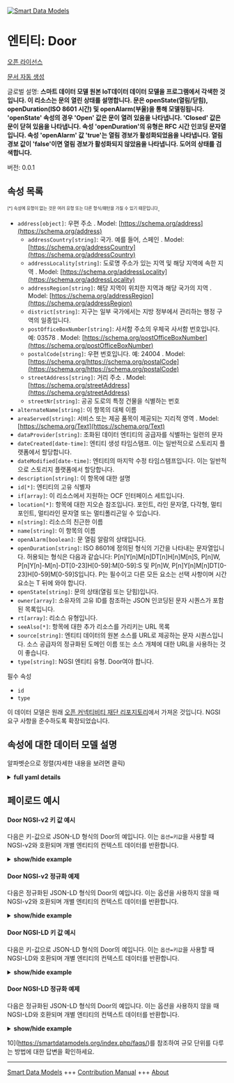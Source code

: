 <!-- 10-Header -->  
[![Smart Data Models](https://smartdatamodels.org/wp-content/uploads/2022/01/SmartDataModels_logo.png "Logo")](https://smartdatamodels.org)  
엔티티: Door  
=========<!-- /10-Header -->  
<!-- 15-License -->  
[오픈 라이선스](https://github.com/smart-data-models//dataModel.OCF/blob/master/Door/LICENSE.md)  
[문서 자동 생성](https://docs.google.com/presentation/d/e/2PACX-1vTs-Ng5dIAwkg91oTTUdt8ua7woBXhPnwavZ0FxgR8BsAI_Ek3C5q97Nd94HS8KhP-r_quD4H0fgyt3/pub?start=false&loop=false&delayms=3000#slide=id.gb715ace035_0_60)  
<!-- /15-License -->  
<!-- 20-Description -->  
글로벌 설명: **스마트 데이터 모델 원본 IoT데이터 데이터 모델을 프로그램에서 각색한 것입니다. 이 리소스는 문의 열린 상태를 설명합니다. 문은 openState(열림/닫힘), openDuration(ISO 8601 시간) 및 openAlarm(부울)을 통해 모델링됩니다. 'openState' 속성의 경우 'Open' 값은 문이 열려 있음을 나타냅니다. 'Closed' 값은 문이 닫혀 있음을 나타냅니다. 속성 'openDuration'의 유형은 RFC 시간 인코딩 문자열입니다. 속성 'openAlarm' 값 'true'는 열림 경보가 활성화되었음을 나타냅니다. 열림 경보 값이 'false'이면 열림 경보가 활성화되지 않았음을 나타냅니다. 도어의 상태를 검색합니다.**  
버전: 0.0.1  
<!-- /20-Description -->  
<!-- 30-PropertiesList -->  

## 속성 목록  

<sup><sub>[*] 속성에 유형이 없는 것은 여러 유형 또는 다른 형식/패턴을 가질 수 있기 때문입니다</sub></sup>.  
- `address[object]`: 우편 주소  . Model: [https://schema.org/address](https://schema.org/address)	- `addressCountry[string]`: 국가. 예를 들어, 스페인  . Model: [https://schema.org/addressCountry](https://schema.org/addressCountry)  
	- `addressLocality[string]`: 도로명 주소가 있는 지역 및 해당 지역에 속한 지역  . Model: [https://schema.org/addressLocality](https://schema.org/addressLocality)  
	- `addressRegion[string]`: 해당 지역이 위치한 지역과 해당 국가의 지역  . Model: [https://schema.org/addressRegion](https://schema.org/addressRegion)  
	- `district[string]`: 지구는 일부 국가에서는 지방 정부에서 관리하는 행정 구역의 일종입니다.    
	- `postOfficeBoxNumber[string]`: 사서함 주소의 우체국 사서함 번호입니다. 예: 03578  . Model: [https://schema.org/postOfficeBoxNumber](https://schema.org/postOfficeBoxNumber)  
	- `postalCode[string]`: 우편 번호입니다. 예: 24004  . Model: [https://schema.org/https://schema.org/postalCode](https://schema.org/https://schema.org/postalCode)  
	- `streetAddress[string]`: 거리 주소  . Model: [https://schema.org/streetAddress](https://schema.org/streetAddress)  
	- `streetNr[string]`: 공공 도로의 특정 건물을 식별하는 번호    
- `alternateName[string]`: 이 항목의 대체 이름  - `areaServed[string]`: 서비스 또는 제공 품목이 제공되는 지리적 영역  . Model: [https://schema.org/Text](https://schema.org/Text)- `dataProvider[string]`: 조화된 데이터 엔티티의 공급자를 식별하는 일련의 문자  - `dateCreated[date-time]`: 엔티티 생성 타임스탬프. 이는 일반적으로 스토리지 플랫폼에서 할당합니다.  - `dateModified[date-time]`: 엔티티의 마지막 수정 타임스탬프입니다. 이는 일반적으로 스토리지 플랫폼에서 할당합니다.  - `description[string]`: 이 항목에 대한 설명  - `id[*]`: 엔티티의 고유 식별자  - `if[array]`: 이 리소스에서 지원하는 OCF 인터페이스 세트입니다.  - `location[*]`: 항목에 대한 지오숀 참조입니다. 포인트, 라인 문자열, 다각형, 멀티포인트, 멀티라인 문자열 또는 멀티폴리곤일 수 있습니다.  - `n[string]`: 리소스의 친근한 이름  - `name[string]`: 이 항목의 이름  - `openAlarm[boolean]`: 문 열림 알람의 상태입니다.  - `openDuration[string]`: ISO 8601에 정의된 형식의 기간을 나타내는 문자열입니다. 허용되는 형식은 다음과 같습니다: P[n]Y[n]M[n]DT[n]H[n]M[n]S, P[n]W, P[n]Y[n]-M[n]-DT[0-23]H[0-59]:M[0-59]:S 및 P[n]W, P[n]Y[n]M[n]DT[0-23]H[0-59]M[0-59]S입니다. P는 필수이고 다른 모든 요소는 선택 사항이며 시간 요소는 T 뒤에 와야 합니다.  - `openState[string]`: 문의 상태(열림 또는 닫힘)입니다.  - `owner[array]`: 소유자의 고유 ID를 참조하는 JSON 인코딩된 문자 시퀀스가 포함된 목록입니다.  - `rt[array]`: 리소스 유형입니다.  - `seeAlso[*]`: 항목에 대한 추가 리소스를 가리키는 URL 목록  - `source[string]`: 엔티티 데이터의 원본 소스를 URL로 제공하는 문자 시퀀스입니다. 소스 공급자의 정규화된 도메인 이름 또는 소스 개체에 대한 URL을 사용하는 것이 좋습니다.  - `type[string]`: NGSI 엔티티 유형. Door여야 합니다.  <!-- /30-PropertiesList -->  
<!-- 35-RequiredProperties -->  
필수 속성  
- `id`  - `type`  <!-- /35-RequiredProperties -->  
<!-- 40-RequiredProperties -->  
이 데이터 모델은 원래 [오픈 커넥티비티 재단 리포지토리](https://github.com/openconnectivityfoundation/IoTDataModels)에서 가져온 것입니다. NGSI 요구 사항을 준수하도록 확장되었습니다.  
<!-- /40-RequiredProperties -->  
<!-- 50-DataModelHeader -->  
## 속성에 대한 데이터 모델 설명  
알파벳순으로 정렬(자세한 내용을 보려면 클릭)  
<!-- /50-DataModelHeader -->  
<!-- 60-ModelYaml -->  
<details><summary><strong>full yaml details</strong></summary>    
```yaml  
Door:    
  description: 'Smart Data Models Program adaptation of the original IoTData data Models. This Resource describes the open state of the door. A door is modelled by means of openState (Open/Closed), openDuration (ISO 8601 Time), and openAlarm (boolean). For Property ''openState'', the value ''Open'' indicates the door is open. The value ''Closed'' indicates the door is closed. The type of Property ''openDuration'' is an RFC Time encoded string. The Property ''openAlarm'' value ''true'' indicates that the open alarm is active. The openAlarm value ''false'' indicates that open alarm is not active. retrieves the state of the Door.'    
  properties:    
    address:    
      description: The mailing address    
      properties:    
        addressCountry:    
          description: 'The country. For example, Spain'    
          type: string    
          x-ngsi:    
            model: https://schema.org/addressCountry    
            type: Property    
        addressLocality:    
          description: 'The locality in which the street address is, and which is in the region'    
          type: string    
          x-ngsi:    
            model: https://schema.org/addressLocality    
            type: Property    
        addressRegion:    
          description: 'The region in which the locality is, and which is in the country'    
          type: string    
          x-ngsi:    
            model: https://schema.org/addressRegion    
            type: Property    
        district:    
          description: 'A district is a type of administrative division that, in some countries, is managed by the local government'    
          type: string    
          x-ngsi:    
            type: Property    
        postOfficeBoxNumber:    
          description: 'The post office box number for PO box addresses. For example, 03578'    
          type: string    
          x-ngsi:    
            model: https://schema.org/postOfficeBoxNumber    
            type: Property    
        postalCode:    
          description: 'The postal code. For example, 24004'    
          type: string    
          x-ngsi:    
            model: https://schema.org/https://schema.org/postalCode    
            type: Property    
        streetAddress:    
          description: The street address    
          type: string    
          x-ngsi:    
            model: https://schema.org/streetAddress    
            type: Property    
        streetNr:    
          description: Number identifying a specific property on a public street    
          type: string    
          x-ngsi:    
            type: Property    
      type: object    
      x-ngsi:    
        model: https://schema.org/address    
        type: Property    
    alternateName:    
      description: An alternative name for this item    
      type: string    
      x-ngsi:    
        type: Property    
    areaServed:    
      description: The geographic area where a service or offered item is provided    
      type: string    
      x-ngsi:    
        model: https://schema.org/Text    
        type: Property    
    dataProvider:    
      description: A sequence of characters identifying the provider of the harmonised data entity    
      type: string    
      x-ngsi:    
        type: Property    
    dateCreated:    
      description: Entity creation timestamp. This will usually be allocated by the storage platform    
      format: date-time    
      type: string    
      x-ngsi:    
        type: Property    
    dateModified:    
      description: Timestamp of the last modification of the entity. This will usually be allocated by the storage platform    
      format: date-time    
      type: string    
      x-ngsi:    
        type: Property    
    description:    
      description: A description of this item    
      type: string    
      x-ngsi:    
        type: Property    
    id:    
      anyOf:    
        - description: Identifier format of any NGSI entity    
          maxLength: 256    
          minLength: 1    
          pattern: ^[\w\-\.\{\}\$\+\*\[\]`|~^@!,:\\]+$    
          type: string    
          x-ngsi:    
            type: Property    
        - description: Identifier format of any NGSI entity    
          format: uri    
          type: string    
          x-ngsi:    
            type: Property    
      description: Unique identifier of the entity    
      x-ngsi:    
        type: Property    
    if:    
      description: The OCF Interface set supported by this Resource.    
      items:    
        enum:    
          - oic.if.a    
          - oic.if.baseline    
        type: string    
      minItems: 2    
      readOnly: true    
      type: array    
      uniqueItems: true    
      x-ngsi:    
        type: Property    
    location:    
      description: 'Geojson reference to the item. It can be Point, LineString, Polygon, MultiPoint, MultiLineString or MultiPolygon'    
      oneOf:    
        - description: Geojson reference to the item. Point    
          properties:    
            bbox:    
              items:    
                type: number    
              minItems: 4    
              type: array    
            coordinates:    
              items:    
                type: number    
              minItems: 2    
              type: array    
            type:    
              enum:    
                - Point    
              type: string    
          required:    
            - type    
            - coordinates    
          title: GeoJSON Point    
          type: object    
          x-ngsi:    
            type: GeoProperty    
        - description: Geojson reference to the item. LineString    
          properties:    
            bbox:    
              items:    
                type: number    
              minItems: 4    
              type: array    
            coordinates:    
              items:    
                items:    
                  type: number    
                minItems: 2    
                type: array    
              minItems: 2    
              type: array    
            type:    
              enum:    
                - LineString    
              type: string    
          required:    
            - type    
            - coordinates    
          title: GeoJSON LineString    
          type: object    
          x-ngsi:    
            type: GeoProperty    
        - description: Geojson reference to the item. Polygon    
          properties:    
            bbox:    
              items:    
                type: number    
              minItems: 4    
              type: array    
            coordinates:    
              items:    
                items:    
                  items:    
                    type: number    
                  minItems: 2    
                  type: array    
                minItems: 4    
                type: array    
              type: array    
            type:    
              enum:    
                - Polygon    
              type: string    
          required:    
            - type    
            - coordinates    
          title: GeoJSON Polygon    
          type: object    
          x-ngsi:    
            type: GeoProperty    
        - description: Geojson reference to the item. MultiPoint    
          properties:    
            bbox:    
              items:    
                type: number    
              minItems: 4    
              type: array    
            coordinates:    
              items:    
                items:    
                  type: number    
                minItems: 2    
                type: array    
              type: array    
            type:    
              enum:    
                - MultiPoint    
              type: string    
          required:    
            - type    
            - coordinates    
          title: GeoJSON MultiPoint    
          type: object    
          x-ngsi:    
            type: GeoProperty    
        - description: Geojson reference to the item. MultiLineString    
          properties:    
            bbox:    
              items:    
                type: number    
              minItems: 4    
              type: array    
            coordinates:    
              items:    
                items:    
                  items:    
                    type: number    
                  minItems: 2    
                  type: array    
                minItems: 2    
                type: array    
              type: array    
            type:    
              enum:    
                - MultiLineString    
              type: string    
          required:    
            - type    
            - coordinates    
          title: GeoJSON MultiLineString    
          type: object    
          x-ngsi:    
            type: GeoProperty    
        - description: Geojson reference to the item. MultiLineString    
          properties:    
            bbox:    
              items:    
                type: number    
              minItems: 4    
              type: array    
            coordinates:    
              items:    
                items:    
                  items:    
                    items:    
                      type: number    
                    minItems: 2    
                    type: array    
                  minItems: 4    
                  type: array    
                type: array    
              type: array    
            type:    
              enum:    
                - MultiPolygon    
              type: string    
          required:    
            - type    
            - coordinates    
          title: GeoJSON MultiPolygon    
          type: object    
          x-ngsi:    
            type: GeoProperty    
      x-ngsi:    
        type: GeoProperty    
    n:    
      description: Friendly name of the Resource    
      maxLength: 64    
      readOnly: true    
      type: string    
      x-ngsi:    
        type: Property    
    name:    
      description: The name of this item    
      type: string    
      x-ngsi:    
        type: Property    
    openAlarm:    
      description: The state of the door open alarm.    
      type: boolean    
      x-ngsi:    
        type: Property    
    openDuration:    
      description: 'A string representing duration formatted as defined in ISO 8601. Allowable formats are: P[n]Y[n]M[n]DT[n]H[n]M[n]S, P[n]W, P[n]Y[n]-M[n]-DT[0-23]H[0-59]:M[0-59]:S, and P[n]W, P[n]Y[n]M[n]DT[0-23]H[0-59]M[0-59]S. P is mandatory, all other elements are optional, time elements must follow a T.'    
      pattern: ^(P(?!$)([0-9]+Y)?([0-9]+M)?([0-9]+W)?([0-9]+D)?((T(?=[0-9]+[HMS])([0-9]+H)?([0-9]+M)?([0-9]+S)?)?))$|^(P[0-9]+W)$|^(P[0-9]{4})-(1[0-2]|0[1-9])-(3[0-1]|2[0-9]|1[0-9]|0[1-9])T(2[0-3]|1[0-9]|0[1-9]):([0-5][0-9]):([0-5][0-9])$|^(P[0-9]{4})(1[0-2]|0[1-9])(3[0-1]|2[0-9]|1[0-9]|0[1-9])T(2[0-3]|1[0-9]|0[1-9])([0-5][0-9])([0-5][0-9])$    
      type: string    
      x-ngsi:    
        type: Property    
    openState:    
      description: The state of the door (open or closed).    
      enum:    
        - Open    
        - Closed    
      readOnly: true    
      type: string    
      x-ngsi:    
        type: Property    
    owner:    
      description: A List containing a JSON encoded sequence of characters referencing the unique Ids of the owner(s)    
      items:    
        anyOf:    
          - description: Identifier format of any NGSI entity    
            maxLength: 256    
            minLength: 1    
            pattern: ^[\w\-\.\{\}\$\+\*\[\]`|~^@!,:\\]+$    
            type: string    
            x-ngsi:    
              type: Property    
          - description: Identifier format of any NGSI entity    
            format: uri    
            type: string    
            x-ngsi:    
              type: Property    
        description: Unique identifier of the entity    
        x-ngsi:    
          type: Property    
      type: array    
      x-ngsi:    
        type: Property    
    rt:    
      description: The Resource Type.    
      items:    
        enum:    
          - oic.r.door    
        maxLength: 64    
        type: string    
      minItems: 1    
      readOnly: true    
      type: array    
      uniqueItems: true    
      x-ngsi:    
        type: Property    
    seeAlso:    
      description: list of uri pointing to additional resources about the item    
      oneOf:    
        - items:    
            format: uri    
            type: string    
          minItems: 1    
          type: array    
        - format: uri    
          type: string    
      x-ngsi:    
        type: Property    
    source:    
      description: 'A sequence of characters giving the original source of the entity data as a URL. Recommended to be the fully qualified domain name of the source provider, or the URL to the source object'    
      type: string    
      x-ngsi:    
        type: Property    
    type:    
      description: NGSI entity type. It has to be Door    
      enum:    
        - Door    
      type: string    
      x-ngsi:    
        type: Property    
  required:    
    - id    
    - type    
  type: object    
  x-derived-from: https://github.com/OpenInterConnect/IoTDataModels/blob/master/DoorResURI.swagger.json    
  x-disclaimer: 'Redistribution and use in source and binary forms, with or without modification, are permitted  provided that the license conditions are met. Copyleft (c) 2022 Contributors to Smart Data Models Program'    
  x-license-url: https://github.com/smart-data-models/dataModel.OCF/blob/master/Door/LICENSE.md    
  x-model-schema: https://smart-data-models.github.io/dataModel.IoTDataModels/Door/schema.json    
  x-model-tags: OCF    
  x-version: 0.0.1    
```  
</details>    
<!-- /60-ModelYaml -->  
<!-- 70-MiddleNotes -->  
<!-- /70-MiddleNotes -->  
<!-- 80-Examples -->  
## 페이로드 예시  
#### Door NGSI-v2 키 값 예시  
다음은 키-값으로 JSON-LD 형식의 Door의 예입니다. 이는 `옵션=키값`을 사용할 때 NGSI-v2와 호환되며 개별 엔티티의 컨텍스트 데이터를 반환합니다.  
<details><summary><strong>show/hide example</strong></summary>    
```json  
{  
    "id": "urn:ngsi-ld:Door:id:TOAG:57173407",  
    "dateCreated": "1990-04-26T18:03:09Z",  
    "dateModified": "1977-10-15T20:23:28Z",  
    "source": "Nation choose relationship likely question. Myself if place again establish. A huge three. Know second government the pull cultural.",  
    "name": "Audience energy move. Morning eat turn clear.",  
    "alternateName": "Executive care mission decision black. Idea sing small factor head pick church. High opportunity cause property.",  
    "description": "Line indeed live reason five present art feel. Appear perform agent likely thousand act money. Rather bank we under.",  
    "dataProvider": "Guess break about. Their record road dinner seem. Course its respond himself former.",  
    "owner": [  
        "urn:ngsi-ld:Door:items:FOLZ:62728523",  
        "urn:ngsi-ld:Door:items:SWBM:66763373"  
    ],  
    "seeAlso": [  
        "urn:ngsi-ld:Door:items:TJTC:03125023"  
    ],  
    "location": {  
        "type": "Point",  
        "coordinates": [  
            47.4708025,  
            -27.301033  
        ]  
    },  
    "address": {  
        "streetAddress": "Learn place",  
        "addressLocality": "Wife however TV law fund. Paper beat five movie. Eight miss couple bag thank generation.",  
        "addressRegion": "Pull save fine team effort. The drive figure necessary across manager.",  
        "addressCountry": "True include management. Brother bank better she increase try. Partner stand next though house where.",  
        "postalCode": "",  
        "postOfficeBoxNumber": "Situation between run eat expect save process score. Into anyone his evening wife north director.",  
        "streetNr": "Develop story drive million push. Health lose old case administration. Foreign one agent candidate how wish member.",  
        "district": "Share sit simple notice. Dog car do his part."  
    },  
    "areaServed": "Material truth pattern ago other majority final when. Present produce manager well lose finish summer.",  
    "rt": [  
        "oic.r.door"  
    ],  
    "openDuration": "P1710168910W264733215084615551330344341353172274567622193828821450614981840335945689055955212929777261D",  
    "openState": "Open",  
    "openAlarm": false,  
    "n": "Size himself arrive although risk which",  
    "if": [  
        "oic.if.a",  
        "oic.if.baseline"  
    ],  
    "type": "Door"  
}  
```  
</details>  
#### Door NGSI-v2 정규화 예제  
다음은 정규화된 JSON-LD 형식의 Door의 예입니다. 이는 옵션을 사용하지 않을 때 NGSI-v2와 호환되며 개별 엔티티의 컨텍스트 데이터를 반환합니다.  
<details><summary><strong>show/hide example</strong></summary>    
```json  
{  
    "id": "urn:ngsi-ld:Door:id:TOAG:57173407",  
    "dateCreated": {  
        "type": "DateTime",  
        "value": "1990-04-26T18:03:09Z"  
    },  
    "dateModified": {  
        "type": "DateTime",  
        "value": "1977-10-15T20:23:28Z"  
    },  
    "source": {  
        "type": "Text",  
        "value": "Nation choose relationship likely question. Myself if place again establish. A huge three. Know second government the pull cultural."  
    },  
    "name": {  
        "type": "Text",  
        "value": "Audience energy move. Morning eat turn clear."  
    },  
    "alternateName": {  
        "type": "Text",  
        "value": "Executive care mission decision black. Idea sing small factor head pick church. High opportunity cause property."  
    },  
    "description": {  
        "type": "Text",  
        "value": "Line indeed live reason five present art feel. Appear perform agent likely thousand act money. Rather bank we under."  
    },  
    "dataProvider": {  
        "type": "Text",  
        "value": "Guess break about. Their record road dinner seem. Course its respond himself former."  
    },  
    "owner": {  
        "type": "StructuredValue",  
        "value": [  
            "urn:ngsi-ld:Door:items:FOLZ:62728523",  
            "urn:ngsi-ld:Door:items:SWBM:66763373"  
        ]  
    },  
    "seeAlso": {  
        "type": "StructuredValue",  
        "value": [  
            "urn:ngsi-ld:Door:items:TJTC:03125023"  
        ]  
    },  
    "location": {  
        "type": "geo:json",  
        "value": {  
            "type": "Point",  
            "coordinates": [  
                47.4708025,  
                -27.301033  
            ]  
        }  
    },  
    "address": {  
        "type": "StructuredValue",  
        "value": {  
            "streetAddress": "Learn place",  
            "addressLocality": "Wife however TV law fund. Paper beat five movie. Eight miss couple bag thank generation.",  
            "addressRegion": "Pull save fine team effort. The drive figure necessary across manager.",  
            "addressCountry": "True include management. Brother bank better she increase try. Partner stand next though house where.",  
            "postalCode": "",  
            "postOfficeBoxNumber": "Situation between run eat expect save process score. Into anyone his evening wife north director.",  
            "streetNr": "Develop story drive million push. Health lose old case administration. Foreign one agent candidate how wish member.",  
            "district": "Share sit simple notice. Dog car do his part."  
        }  
    },  
    "areaServed": {  
        "type": "Text",  
        "value": "Material truth pattern ago other majority final when. Present produce manager well lose finish summer."  
    },  
    "rt": {  
        "type": "StructuredValue",  
        "value": [  
            "oic.r.door"  
        ]  
    },  
    "openDuration": {  
        "type": "Text",  
        "value": "P1710168910W264733215084615551330344341353172274567622193828821450614981840335945689055955212929777261D"  
    },  
    "openState": {  
        "type": "Text",  
        "value": "Open"  
    },  
    "openAlarm": {  
        "type": "Boolean",  
        "value": false  
    },  
    "n": {  
        "type": "Text",  
        "value": "Size himself arrive although risk which"  
    },  
    "if": {  
        "type": "StructuredValue",  
        "value": [  
            "oic.if.a",  
            "oic.if.baseline"  
        ]  
    },  
    "type": "Door"  
}  
```  
</details>  
#### Door NGSI-LD 키 값 예시  
다음은 키-값으로 JSON-LD 형식의 Door의 예입니다. 이는 `옵션=키값`을 사용할 때 NGSI-LD와 호환되며 개별 엔티티의 컨텍스트 데이터를 반환합니다.  
<details><summary><strong>show/hide example</strong></summary>    
```json  
{  
    "id": "urn:ngsi-ld:Door:id:TOAG:57173407",  
    "dateCreated": "1990-04-26T18:03:09Z",  
    "dateModified": "1977-10-15T20:23:28Z",  
    "source": "Nation choose relationship likely question. Myself if place again establish. A huge three. Know second government the pull cultural.",  
    "name": "Audience energy move. Morning eat turn clear.",  
    "alternateName": "Executive care mission decision black. Idea sing small factor head pick church. High opportunity cause property.",  
    "description": "Line indeed live reason five present art feel. Appear perform agent likely thousand act money. Rather bank we under.",  
    "dataProvider": "Guess break about. Their record road dinner seem. Course its respond himself former.",  
    "owner": [  
        "urn:ngsi-ld:Door:items:FOLZ:62728523",  
        "urn:ngsi-ld:Door:items:SWBM:66763373"  
    ],  
    "seeAlso": [  
        "urn:ngsi-ld:Door:items:TJTC:03125023"  
    ],  
    "location": {  
        "type": "Point",  
        "coordinates": [  
            47.4708025,  
            -27.301033  
        ]  
    },  
    "address": {  
        "streetAddress": "Learn place",  
        "addressLocality": "Wife however TV law fund. Paper beat five movie. Eight miss couple bag thank generation.",  
        "addressRegion": "Pull save fine team effort. The drive figure necessary across manager.",  
        "addressCountry": "True include management. Brother bank better she increase try. Partner stand next though house where.",  
        "postalCode": "",  
        "postOfficeBoxNumber": "Situation between run eat expect save process score. Into anyone his evening wife north director.",  
        "streetNr": "Develop story drive million push. Health lose old case administration. Foreign one agent candidate how wish member.",  
        "district": "Share sit simple notice. Dog car do his part."  
    },  
    "areaServed": "Material truth pattern ago other majority final when. Present produce manager well lose finish summer.",  
    "rt": [  
        "oic.r.door"  
    ],  
    "openDuration": "P1710168910W264733215084615551330344341353172274567622193828821450614981840335945689055955212929777261D",  
    "openState": "Open",  
    "openAlarm": false,  
    "n": "Size himself arrive although risk which",  
    "if": [  
        "oic.if.a",  
        "oic.if.baseline"  
    ],  
    "type": "Door",  
    "@context": [  
        "https://smartdatamodels.org/context.jsonld"  
    ]  
}  
```  
</details>  
#### Door NGSI-LD 정규화 예제  
다음은 정규화된 JSON-LD 형식의 Door의 예입니다. 이는 옵션을 사용하지 않을 때 NGSI-LD와 호환되며 개별 엔티티의 컨텍스트 데이터를 반환합니다.  
<details><summary><strong>show/hide example</strong></summary>    
```json  
{  
    "id": "urn:ngsi-ld:Door:id:TOAG:57173407",  
    "dateCreated": {  
        "type": "Property",  
        "value": {  
            "@type": "DateTime",  
            "@value": "1990-04-26T18:03:09Z"  
        }  
    },  
    "dateModified": {  
        "type": "Property",  
        "value": {  
            "@type": "DateTime",  
            "@value": "1977-10-15T20:23:28Z"  
        }  
    },  
    "source": {  
        "type": "Property",  
        "value": "Nation choose relationship likely question. Myself if place again establish. A huge three. Know second government the pull cultural."  
    },  
    "name": {  
        "type": "Property",  
        "value": "Audience energy move. Morning eat turn clear."  
    },  
    "alternateName": {  
        "type": "Property",  
        "value": "Executive care mission decision black. Idea sing small factor head pick church. High opportunity cause property."  
    },  
    "description": {  
        "type": "Property",  
        "value": "Line indeed live reason five present art feel. Appear perform agent likely thousand act money. Rather bank we under."  
    },  
    "dataProvider": {  
        "type": "Property",  
        "value": "Guess break about. Their record road dinner seem. Course its respond himself former."  
    },  
    "owner": {  
        "type": "Property",  
        "value": [  
            "urn:ngsi-ld:Door:items:FOLZ:62728523",  
            "urn:ngsi-ld:Door:items:SWBM:66763373"  
        ]  
    },  
    "seeAlso": {  
        "type": "Property",  
        "value": [  
            "urn:ngsi-ld:Door:items:TJTC:03125023"  
        ]  
    },  
    "location": {  
        "type": "GeoProperty",  
        "value": {  
            "type": "Point",  
            "coordinates": [  
                47.4708025,  
                -27.301033  
            ]  
        }  
    },  
    "address": {  
        "type": "Property",  
        "value": {  
            "streetAddress": "Learn place",  
            "addressLocality": "Wife however TV law fund. Paper beat five movie. Eight miss couple bag thank generation.",  
            "addressRegion": "Pull save fine team effort. The drive figure necessary across manager.",  
            "addressCountry": "True include management. Brother bank better she increase try. Partner stand next though house where.",  
            "postalCode": "",  
            "postOfficeBoxNumber": "Situation between run eat expect save process score. Into anyone his evening wife north director.",  
            "streetNr": "Develop story drive million push. Health lose old case administration. Foreign one agent candidate how wish member.",  
            "district": "Share sit simple notice. Dog car do his part."  
        }  
    },  
    "areaServed": {  
        "type": "Property",  
        "value": "Material truth pattern ago other majority final when. Present produce manager well lose finish summer."  
    },  
    "rt": {  
        "type": "Property",  
        "value": [  
            "oic.r.door"  
        ]  
    },  
    "openDuration": {  
        "type": "Property",  
        "value": "P1710168910W264733215084615551330344341353172274567622193828821450614981840335945689055955212929777261D"  
    },  
    "openState": {  
        "type": "Property",  
        "value": "Open"  
    },  
    "openAlarm": {  
        "type": "Property",  
        "value": false  
    },  
    "n": {  
        "type": "Property",  
        "value": "Size himself arrive although risk which"  
    },  
    "if": {  
        "type": "Property",  
        "value": [  
            "oic.if.a",  
            "oic.if.baseline"  
        ]  
    },  
    "type": "Door",  
    "@context": [  
        "https://smartdatamodels.org/context.jsonld"  
    ]  
}  
```  
</details><!-- /80-Examples -->  
<!-- 90-FooterNotes -->  
<!-- /90-FooterNotes -->  
<!-- 95-Units -->  
10](https://smartdatamodels.org/index.php/faqs/)를 참조하여 규모 단위를 다루는 방법에 대한 답변을 확인하세요.  
<!-- /95-Units -->  
<!-- 97-LastFooter -->  
---  
[Smart Data Models](https://smartdatamodels.org) +++ [Contribution Manual](https://bit.ly/contribution_manual) +++ [About](https://bit.ly/Introduction_SDM)<!-- /97-LastFooter -->  
